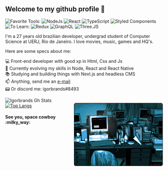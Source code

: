 <h2> Welcome to my github profile 👋 </h2>

![Favorite Tools:](https://img.shields.io/badge/favorite%20stack:%20-%23000.svg?&style=for-the-badge) 
![NodeJs](https://img.shields.io/badge/node%20-39933.svg?&style=for-the-badge&logo=node.js&logoColor=black) 
![React](https://img.shields.io/badge/react%20-%2361DAFB.svg?&style=for-the-badge&logo=react&logoColor=black)
![TypeScript](https://img.shields.io/badge/typescript%20-%23007acc.svg?&style=for-the-badge&logo=typescript&logoColor=white) 
![Styled Components](https://img.shields.io/badge/styled%20components%20-%23DB7093.svg?&style=for-the-badge&logo=styled-components&logoColor=white)<br>
![To Learn:](https://img.shields.io/badge/to%20learn:%20-%23000.svg?&style=for-the-badge)
![Redux](https://img.shields.io/badge/redux%20-%23764ABC.svg?&style=for-the-badge&logo=redux&logoColor=white)
![GraphQL](https://img.shields.io/badge/GraphQl-E10098?style=for-the-badge&logo=graphql&logoColor=white)
![Three.JS](https://img.shields.io/badge/three.js%20-%23FFFFFF.svg?&style=for-the-badge&logo=three.js&logoColor=black)

I'm a 27 years old brazilian developer, undergrad student of Computer Science at UERJ, Rio de Janeiro. 
I love movies, music, games and HQ's.


Here are some specs about me:

:computer: Front-end developer with good xp in Html, Css and Js <br>
:rocket: Currently evolving my skills in Node, React and React Native <br>
:books: Studying and building things with Next.js and headless CMS <br>
:mailbox: Anything, send me an <a href="mailto:igorcantelmo@gmail.com">e-mail</a>  <br>
:pager: Or discord me: igorbrands#8493<br>

![Igorbrands Gh Stats](https://github-readme-stats.vercel.app/api?username=igorbrands&show_icons=true&hide_border=true&theme=algolia&count_private=true)</br>
[![Top Langs](https://github-readme-stats.vercel.app/api/top-langs/?username=igorbrands&layout=compact&theme=algolia)](https://github.com/igorbrands)
<img align="right" height="200" style="border:1px solid black; border-radius:5px" src="./coderoom.gif"/>

<h4> See you, space cowboy :milky_way: </h4>


